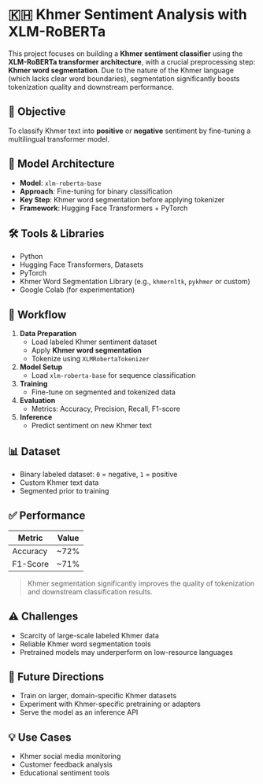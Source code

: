 # 🇰🇭 Khmer Sentiment Analysis with XLM-RoBERTa

This project focuses on building a **Khmer sentiment classifier** using the **XLM-RoBERTa transformer architecture**, with a crucial preprocessing step: **Khmer word segmentation**. Due to the nature of the Khmer language (which lacks clear word boundaries), segmentation significantly boosts tokenization quality and downstream performance.

## 📌 Objective

To classify Khmer text into **positive** or **negative** sentiment by fine-tuning a multilingual transformer model.

## 🧠 Model Architecture

- **Model**: `xlm-roberta-base`
- **Approach**: Fine-tuning for binary classification
- **Key Step**: Khmer word segmentation before applying tokenizer
- **Framework**: Hugging Face Transformers + PyTorch

## 🛠️ Tools & Libraries

- Python
- Hugging Face Transformers, Datasets
- PyTorch
- Khmer Word Segmentation Library (e.g., `khmernltk`, `pykhmer` or custom)
- Google Colab (for experimentation)

## 📁 Workflow

1. **Data Preparation**
   - Load labeled Khmer sentiment dataset
   - Apply **Khmer word segmentation**
   - Tokenize using `XLMRobertaTokenizer`
2. **Model Setup**
   - Load `xlm-roberta-base` for sequence classification
3. **Training**
   - Fine-tune on segmented and tokenized data
4. **Evaluation**
   - Metrics: Accuracy, Precision, Recall, F1-score
5. **Inference**
   - Predict sentiment on new Khmer text

## 📊 Dataset

- Binary labeled dataset: `0` = negative, `1` = positive
- Custom Khmer text data
- Segmented prior to training

## ✅ Performance

| Metric     | Value    |
|------------|----------|
| Accuracy   | ~72%     |
| F1-Score   | ~71%     |

> Khmer segmentation significantly improves the quality of tokenization and downstream classification results.

## ⚠️ Challenges

- Scarcity of large-scale labeled Khmer data
- Reliable Khmer word segmentation tools
- Pretrained models may underperform on low-resource languages

## 🔭 Future Directions

- Train on larger, domain-specific Khmer datasets
- Experiment with Khmer-specific pretraining or adapters
- Serve the model as an inference API

## 💡 Use Cases

- Khmer social media monitoring
- Customer feedback analysis
- Educational sentiment tools
